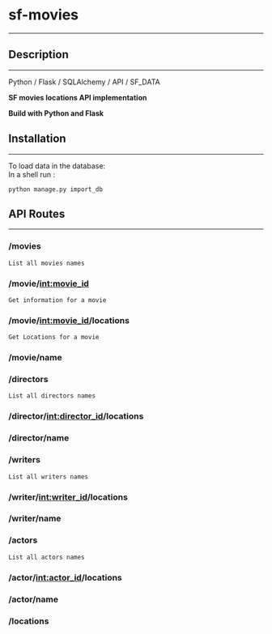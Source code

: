 # sf-movies
---

## Description
---

Python / Flask / SQLAlchemy / API / SF_DATA

**SF movies locations API implementation**

**Build with Python and Flask**


## Installation
---
To load data in the database:  
In a shell run :  
```
python manage.py import_db
```


## API Routes
---

### /movies
    List all movies names

### /movie/<int:movie_id>
    Get information for a movie
    
### /movie/<int:movie_id>/locations
    Get Locations for a movie
    
### /movie/name

### /directors
    List all directors names
    
### /director/<int:director_id>/locations

### /director/name

### /writers
    List all writers names
    
### /writer/<int:writer_id>/locations

### /writer/name

### /actors
    List all actors names
    
### /actor/<int:actor_id>/locations

### /actor/name

### /locations
